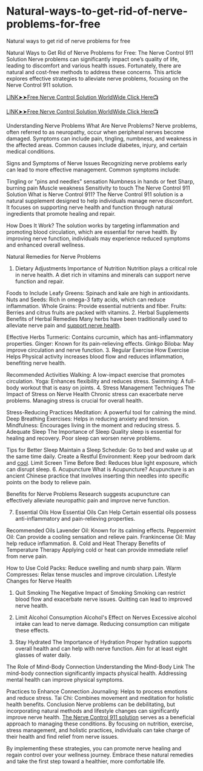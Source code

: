 # Natural-ways-to-get-rid-of-nerve-problems-for-free
Natural ways to get rid of nerve problems for free

Natural Ways to Get Rid of Nerve Problems for Free: The Nerve Control 911 Solution
Nerve problems can significantly impact one’s quality of life, leading to discomfort and various health issues. Fortunately, there are natural and cost-free methods to address these concerns. This article explores effective strategies to alleviate nerve problems, focusing on the Nerve Control 911 solution.

[LINK➤➤Free Nerve Control Solution WorldWide Click Here📺](https://signupforfree.site/up/nervecontrol911/solution/)

[LINK➤➤Free Nerve Control Solution WorldWide Click Here📺](https://signupforfree.site/up/nervecontrol911/solution/)

Understanding Nerve Problems
What Are Nerve Problems?
Nerve problems, often referred to as neuropathy, occur when peripheral nerves become damaged. Symptoms can include pain, tingling, numbness, and weakness in the affected areas. Common causes include diabetes, injury, and certain medical conditions.

Signs and Symptoms of Nerve Issues
Recognizing nerve problems early can lead to more effective management. Common symptoms include:

Tingling or "pins and needles" sensation
Numbness in hands or feet
Sharp, burning pain
Muscle weakness
Sensitivity to touch
The Nerve Control 911 Solution
What is Nerve Control 911?
The Nerve Control 911 solution is a natural supplement designed to help individuals manage nerve discomfort. It focuses on supporting nerve health and function through natural ingredients that promote healing and repair.

How Does It Work?
The solution works by targeting inflammation and promoting blood circulation, which are essential for nerve health. By improving nerve function, individuals may experience reduced symptoms and enhanced overall wellness.

Natural Remedies for Nerve Problems
1. Dietary Adjustments
Importance of Nutrition
Nutrition plays a critical role in nerve health. A diet rich in vitamins and minerals can support nerve function and repair.

Foods to Include
Leafy Greens: Spinach and kale are high in antioxidants.
Nuts and Seeds: Rich in omega-3 fatty acids, which can reduce inflammation.
Whole Grains: Provide essential nutrients and fiber.
Fruits: Berries and citrus fruits are packed with vitamins.
2. Herbal Supplements
Benefits of Herbal Remedies
Many herbs have been traditionally used to alleviate nerve pain and [support nerve health](https://signupforfree.site/up/nervecontrol911/solution/).

Effective Herbs
Turmeric: Contains curcumin, which has anti-inflammatory properties.
Ginger: Known for its pain-relieving effects.
Ginkgo Biloba: May improve circulation and nerve function.
3. Regular Exercise
How Exercise Helps
Physical activity increases blood flow and reduces inflammation, benefiting nerve health.

Recommended Activities
Walking: A low-impact exercise that promotes circulation.
Yoga: Enhances flexibility and reduces stress.
Swimming: A full-body workout that is easy on joints.
4. Stress Management Techniques
The Impact of Stress on Nerve Health
Chronic stress can exacerbate nerve problems. Managing stress is crucial for overall health.

Stress-Reducing Practices
Meditation: A powerful tool for calming the mind.
Deep Breathing Exercises: Helps in reducing anxiety and tension.
Mindfulness: Encourages living in the moment and reducing stress.
5. Adequate Sleep
The Importance of Sleep
Quality sleep is essential for healing and recovery. Poor sleep can worsen nerve problems.

Tips for Better Sleep
Maintain a Sleep Schedule: Go to bed and wake up at the same time daily.
Create a Restful Environment: Keep your bedroom dark and [cool](https://signupforfree.site/up/nervecontrol911/solution/).
Limit Screen Time Before Bed: Reduces blue light exposure, which can disrupt sleep.
6. Acupuncture
What is Acupuncture?
Acupuncture is an ancient Chinese practice that involves inserting thin needles into specific points on the body to relieve pain.

Benefits for Nerve Problems
Research suggests acupuncture can effectively alleviate neuropathic pain and improve nerve function.

7. Essential Oils
How Essential Oils Can Help
Certain essential oils possess anti-inflammatory and pain-relieving properties.

Recommended Oils
Lavender Oil: Known for its calming effects.
Peppermint Oil: Can provide a cooling sensation and relieve pain.
Frankincense Oil: May help reduce inflammation.
8. Cold and Heat Therapy
Benefits of Temperature Therapy
Applying cold or heat can provide immediate relief from nerve pain.

How to Use
Cold Packs: Reduce swelling and numb sharp pain.
Warm Compresses: Relax tense muscles and improve circulation.
Lifestyle Changes for Nerve Health
1. Quit Smoking
The Negative Impact of Smoking
Smoking can restrict blood flow and exacerbate nerve issues. Quitting can lead to improved nerve health.

2. Limit Alcohol Consumption
Alcohol's Effect on Nerves
Excessive alcohol intake can lead to nerve damage. Reducing consumption can mitigate these effects.

3. Stay Hydrated
The Importance of Hydration
Proper hydration supports overall health and can help with nerve function. Aim for at least eight glasses of water daily.

The Role of Mind-Body Connection
Understanding the Mind-Body Link
The mind-body connection significantly impacts physical health. Addressing mental health can improve physical symptoms.

Practices to Enhance Connection
Journaling: Helps to process emotions and reduce stress.
Tai Chi: Combines movement and meditation for holistic health benefits.
Conclusion
Nerve problems can be debilitating, but incorporating natural methods and lifestyle changes can significantly improve nerve health. [The Nerve Control 911 solution](https://signupforfree.site/up/nervecontrol911/solution/) serves as a beneficial approach to managing these conditions. By focusing on nutrition, exercise, stress management, and holistic practices, individuals can take charge of their health and find relief from nerve issues.

By implementing these strategies, you can promote nerve healing and regain control over your wellness journey. Embrace these natural remedies and take the first step toward a healthier, more comfortable life.
